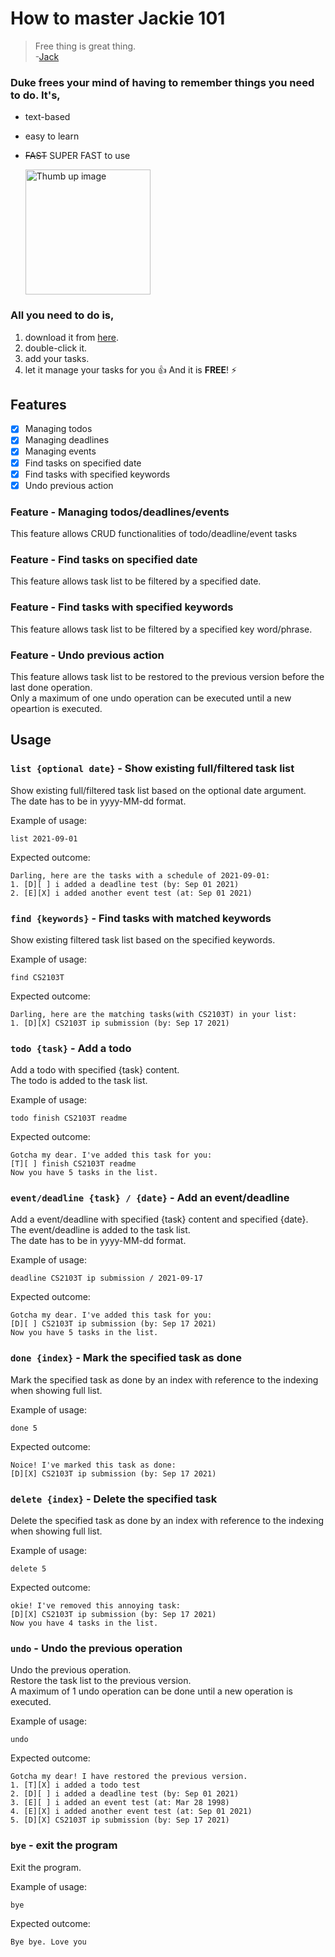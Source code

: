 # How to master Jackie 101

> Free thing is great thing. \
> -[Jack](https://github.com/jackgugz)

### Duke frees your mind of having to remember things you need to do. It's,
- text-based
- easy to learn
- ~~FAST~~ SUPER FAST to use
  
  <img src="https://www.vippng.com/png/detail/7-77855_harold-thumbs-up-harold-thumbs-up-transparent.png" alt="Thumb up image" width="200"/>

### All you need to do is,

1. download it from [here](https://github.com/jackgugz/ip/releases/tag/A-Jar).
2. double-click it.
3. add your tasks.
4. let it manage your tasks for you 👍
   And it is **FREE**! ⚡
   

## Features 

- [X] Managing todos
- [X] Managing deadlines
- [X] Managing events
- [X] Find tasks on specified date
- [X] Find tasks with specified keywords
- [X] Undo previous action

### Feature - Managing todos/deadlines/events

This feature allows CRUD functionalities of todo/deadline/event tasks

### Feature - Find tasks on specified date

This feature allows task list to be filtered by a specified date.

### Feature - Find tasks with specified keywords

This feature allows task list to be filtered by a specified key word/phrase.

### Feature - Undo previous action

This feature allows task list to be restored to the previous version before the last done operation. \
Only a maximum of one undo operation can be executed until a new opeartion is executed. 

## Usage

### `list {optional date}` - Show existing full/filtered task list

Show existing full/filtered task list based on the optional date argument. \
The date has to be in yyyy-MM-dd format.

Example of usage:

`list 2021-09-01`

Expected outcome:

```
Darling, here are the tasks with a schedule of 2021-09-01:
1. [D][ ] i added a deadline test (by: Sep 01 2021) 
2. [E][X] i added another event test (at: Sep 01 2021) 
```



### `find {keywords}` - Find tasks with matched keywords

Show existing filtered task list based on the specified keywords.

Example of usage:

`find CS2103T`

Expected outcome:

```
Darling, here are the matching tasks(with CS2103T) in your list:
1. [D][X] CS2103T ip submission (by: Sep 17 2021) 
```


### `todo {task}` - Add a todo

Add a todo with specified {task} content. \
The todo is added to the task list.

Example of usage: 

`todo finish CS2103T readme`

Expected outcome:

```
Gotcha my dear. I've added this task for you: 
[T][ ] finish CS2103T readme
Now you have 5 tasks in the list.
```



### `event/deadline {task} / {date}` - Add an event/deadline

Add a event/deadline with specified {task} content and specified {date}. \
The event/deadline is added to the task list. \
The date has to be in yyyy-MM-dd format.

Example of usage:

`deadline CS2103T ip submission / 2021-09-17`

Expected outcome:

```
Gotcha my dear. I've added this task for you: 
[D][ ] CS2103T ip submission (by: Sep 17 2021)
Now you have 5 tasks in the list.
```



### `done {index}` - Mark the specified task as done

Mark the specified task as done by an index with reference to the indexing when showing full list. 

Example of usage:

`done 5`

Expected outcome:

```
Noice! I've marked this task as done: 
[D][X] CS2103T ip submission (by: Sep 17 2021)
```



### `delete {index}` - Delete the specified task

Delete the specified task as done by an index with reference to the indexing when showing full list.

Example of usage:

`delete 5`

Expected outcome:

```
okie! I've removed this annoying task: 
[D][X] CS2103T ip submission (by: Sep 17 2021)
Now you have 4 tasks in the list.
```



### `undo` - Undo the previous operation

Undo the previous operation. \
Restore the task list to the previous version. \
A maximum of 1 undo operation can be done until a new operation is executed.

Example of usage:

`undo`

Expected outcome:

```
Gotcha my dear! I have restored the previous version.
1. [T][X] i added a todo test
2. [D][ ] i added a deadline test (by: Sep 01 2021)
3. [E][ ] i added an event test (at: Mar 28 1998)
4. [E][X] i added another event test (at: Sep 01 2021)
5. [D][X] CS2103T ip submission (by: Sep 17 2021)
```



### `bye` - exit the program

Exit the program.

Example of usage:

`bye`

Expected outcome:

```
Bye bye. Love you
```
